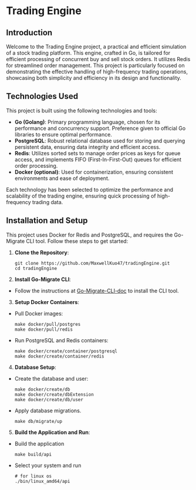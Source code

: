 # Trading Engine

## Introduction

Welcome to the Trading Engine project, a practical and efficient simulation of a stock trading platform. This engine, crafted in Go, is tailored for efficient processing of concurrent buy and sell stock orders. It utilizes Redis for streamlined order management. This project is particularly focused on demonstrating the effective handling of high-frequency trading operations, showcasing both simplicity and efficiency in its design and functionality.

## Technologies Used

This project is built using the following technologies and tools:

- **Go (Golang)**: Primary programming language, chosen for its performance and concurrency support. Preference given to official Go libraries to ensure optimal performance.
- **PostgreSQL**: Robust relational database used for storing and querying persistent data, ensuring data integrity and efficient access.
- **Redis**: Utilizes sorted sets to manage order prices as keys for queue access, and implements FIFO (First-In-First-Out) queues for efficient order processing. 
- **Docker (optional)**: Used for containerization, ensuring consistent environments and ease of deployment.

Each technology has been selected to optimize the performance and scalability of the trading engine, ensuring quick processing of high-frequency trading data.

## Installation and Setup

This project uses Docker for Redis and PostgreSQL, and requires the Go-Migrate CLI tool. Follow these steps to get started:

1. **Clone the Repository**:
    ```
   git clone https://github.com/MaxwellKuo47/tradingEngine.git
   cd tradingEngine
   ```

2. **Install Go-Migrate CLI**:
- Follow the instructions at [Go-Migrate-CLI-doc](https://github.com/golang-migrate/migrate/tree/master/cmd/migrate) to install the CLI tool.

3. **Setup Docker Containers**:
- Pull Docker images:
  ```
  make docker/pull/postgres
  make docker/pull/redis
  ```
- Run PostgreSQL and Redis containers:
  ```
  make docker/create/container/postgresql
  make docker/create/container/redis
  ```

4. **Database Setup**:
- Create the database and user:
  ```
  make docker/create/db
  make docker/create/dbExtension
  make docker/create/db/user
  ```
- Apply database migrations.
  ```
  make db/migrate/up
  ```

5. **Build the Application and Run**:
- Build the application
  ```
  make build/api
  ```
- Select your system and run
  ```
  # for linux os
  ./bin/linux_amd64/api
  ```